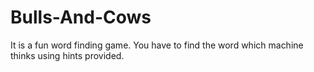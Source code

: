 # Bulls-And-Cows
It is a fun word finding game. You have to find the word which machine thinks using hints provided.
